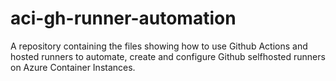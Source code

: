# aci-gh-runner-automation
A repository containing the files showing how to use Github Actions and hosted runners to automate, create and configure Github selfhosted runners on Azure Container Instances.
